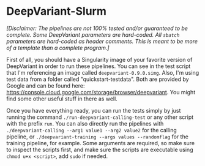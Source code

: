# DeepVariant-Slurm

*\[Disclaimer: The pipelines are not 100% tested and/or guaranteed to be complete. Some DeepVariant parameters are hard-coded. All `sbatch` parameters are hard-coded as header comments. This is meant to be more of a template than a complete program.\]*

First of all, you should have a Singularity image of your favorite version of DeepVariant in order to run these pipelines.
You can see in the test script that I'm referencing an image called `deepvariant-0.9.0.simg`. Also, I'm using test data from a folder called "quickstart-testdata". Both are provided by Google and can be found here: https://console.cloud.google.com/storage/browser/deepvariant. You might find some other useful stuff in there as well.

Once you have everything ready, you can run the tests simply by just running the command `./run-deepvariant-calling-test` or any other script with the prefix `run`. You can also directly run the pipelines with `./deepvariant-calling --arg1 value1 --arg2 value2` for the calling pipeline, or `./deepvariant-training --args values --randomflag` for the training pipeline, for example. Some arguments are required, so make sure to inspect the scripts first, and make sure the scripts are executable using `chmod u+x <script>`, add `sudo` if needed.
